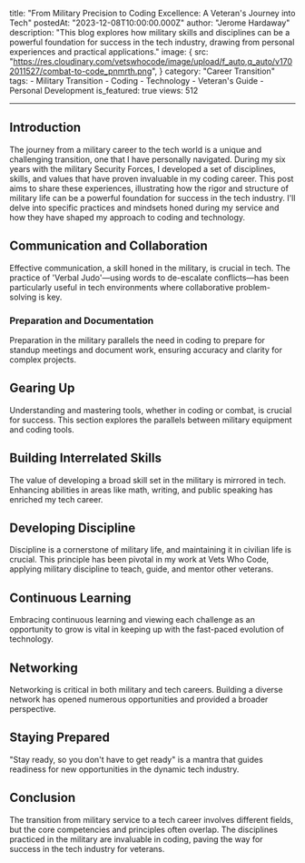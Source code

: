 title: "From Military Precision to Coding Excellence: A Veteran's Journey into Tech"
postedAt: "2023-12-08T10:00:00.000Z"
author: "Jerome Hardaway"
description: "This blog explores how military skills and disciplines can be a powerful foundation for success in the tech industry, drawing from personal experiences and practical applications."
image:
    {
        src: "https://res.cloudinary.com/vetswhocode/image/upload/f_auto,q_auto/v1702011527/combat-to-code_pnmrth.png",
    }
category: "Career Transition"
tags:
    - Military Transition
    - Coding
    - Technology
    - Veteran's Guide
    - Personal Development
is_featured: true
views: 512

---

## Introduction

The journey from a military career to the tech world is a unique and challenging transition, one that I have personally navigated. During my six years with the military Security Forces, I developed a set of disciplines, skills, and values that have proven invaluable in my coding career. This post aims to share these experiences, illustrating how the rigor and structure of military life can be a powerful foundation for success in the tech industry. I'll delve into specific practices and mindsets honed during my service and how they have shaped my approach to coding and technology.

## Communication and Collaboration

Effective communication, a skill honed in the military, is crucial in tech. The practice of 'Verbal Judo'—using words to de-escalate conflicts—has been particularly useful in tech environments where collaborative problem-solving is key.

### Preparation and Documentation

Preparation in the military parallels the need in coding to prepare for standup meetings and document work, ensuring accuracy and clarity for complex projects.

## Gearing Up

Understanding and mastering tools, whether in coding or combat, is crucial for success. This section explores the parallels between military equipment and coding tools.

## Building Interrelated Skills

The value of developing a broad skill set in the military is mirrored in tech. Enhancing abilities in areas like math, writing, and public speaking has enriched my tech career.

## Developing Discipline

Discipline is a cornerstone of military life, and maintaining it in civilian life is crucial. This principle has been pivotal in my work at Vets Who Code, applying military discipline to teach, guide, and mentor other veterans.

## Continuous Learning

Embracing continuous learning and viewing each challenge as an opportunity to grow is vital in keeping up with the fast-paced evolution of technology.

## Networking

Networking is critical in both military and tech careers. Building a diverse network has opened numerous opportunities and provided a broader perspective.

## Staying Prepared

"Stay ready, so you don't have to get ready" is a mantra that guides readiness for new opportunities in the dynamic tech industry.

## Conclusion

The transition from military service to a tech career involves different fields, but the core competencies and principles often overlap. The disciplines practiced in the military are invaluable in coding, paving the way for success in the tech industry for veterans.